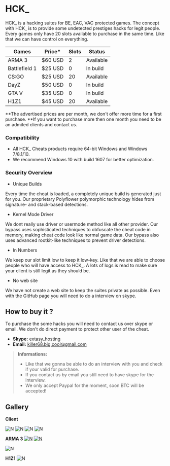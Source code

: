 # HCK_ 
HCK_ is a hacking suites for BE, EAC, VAC protected games.
The concept with HCK_ is to provide some undetected prestiges hacks for legit people.
Every games only have 20 slots available to purchase in the same time. Like that we can have control on everything.

| Games | Price* | Slots | Status |
| ------ | ------ | ------ | ------ |
| ARMA 3 | $60 USD | 2  | Available |
| Battlefield 1 | $25 USD | 0 | In build |
| CS:GO | $25 USD | 20 | Available |
| DayZ | $50 USD | 0 | In build |
| GTA V | $35 USD | 0 |In build |
| H1Z1 | $45 USD | 20 | Available |
**The advertised prices are per month, we don't offer more time for a first purchase.
**If you want to purchase more then one month you need to be an admited clients and contact us. 

### Compatibility
* All HCK_ Cheats products require 64-bit Windows and Windows 7/8.1/10. 
* We recommend Windows 10 with build 1607 for better optimization.

### Security Overview
* Unique Builds

Every time the cheat is loaded, a completely unique build is generated just for you. Our proprietary Polyflower polymorphic technology hides from signature- and stack-based detections.
* Kernel Mode Driver

We dont really use driver or usermode method like all other provider. Our bypass uses sophisticated techniques to obfuscate the cheat code in memory, making cheat code look like normal game data. Our bypass also uses advanced rootkit-like techniques to prevent driver detections.
* In Numbers

We keep our slot limit low to keep it low-key. Like that we are able to choose people who will have access to HCK_. A lots of logs is read to make sure your client is still legit as they should be.

* No web site

We have not create a web site to keep the suites private as possible. Even with the GitHub page you will need to do a interview on skype.

## How to buy it ?
To purchase the some hacks you will need to contact us over skype or email. We don't do direct payment to protect other user of the cheat. 

* **Skype:** extasy_hosting
* **Email:** killer68.big.cool@gmail.com

> **Informations:**
> - Like that we gonna be able to do an interview with you and check if your valid for purchase.
> - If you contact us by email you still need to have skype for the interview.
> - We only accept Paypal for the moment, soon BTC will be accepted!

## Gallery
**Client**

![N](https://cloud.githubusercontent.com/assets/7407741/22225411/588bef40-e190-11e6-9783-90c2bfb39f93.png)
![N](https://cloud.githubusercontent.com/assets/7407741/22225442/714f17e6-e190-11e6-92fa-22826ad74898.png)
![N](https://cloud.githubusercontent.com/assets/7407741/22225448/768bd0be-e190-11e6-9a05-07415b7cdd0f.gif)
![N](https://cloud.githubusercontent.com/assets/7407741/22225450/78a81c7c-e190-11e6-95e5-3b264a1010b4.gif)

**ARMA 3**
[![N](https://i.gyazo.com/990bb8c6771d0fa35ec616b8e146f32c.png)](https://youtu.be/USxhm3z0Etg)
[![N](https://i.gyazo.com/c9ab231c2c93c4164bba4db626a9be93.png)](https://youtu.be/USxhm3z0Etg)

![N](https://i.gyazo.com/3de47ef8f0439e4a4276d0d5c256bb43.gif)

**H1Z1**
![N](https://i.gyazo.com/54e0a7c563b4cdcbaf6b48592eaeda64.jpg)



